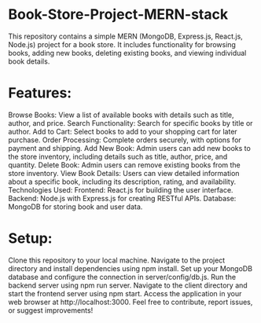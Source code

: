 # Book-Store-Project-MERN-stack
This repository contains a simple MERN (MongoDB, Express.js, React.js, Node.js) project for a book store. It includes functionality for browsing books, adding new books, deleting existing books, and viewing individual book details.

# Features:
Browse Books: View a list of available books with details such as title, author, and price.
Search Functionality: Search for specific books by title or author.
Add to Cart: Select books to add to your shopping cart for later purchase.
Order Processing: Complete orders securely, with options for payment and shipping.
Add New Book: Admin users can add new books to the store inventory, including details such as title, author, price, and quantity.
Delete Book: Admin users can remove existing books from the store inventory.
View Book Details: Users can view detailed information about a specific book, including its description, rating, and availability.
Technologies Used:
Frontend: React.js for building the user interface.
Backend: Node.js with Express.js for creating RESTful APIs.
Database: MongoDB for storing book and user data.
# Setup:
Clone this repository to your local machine.
Navigate to the project directory and install dependencies using npm install.
Set up your MongoDB database and configure the connection in server/config/db.js.
Run the backend server using npm run server.
Navigate to the client directory and start the frontend server using npm start.
Access the application in your web browser at http://localhost:3000.
Feel free to contribute, report issues, or suggest improvements!
